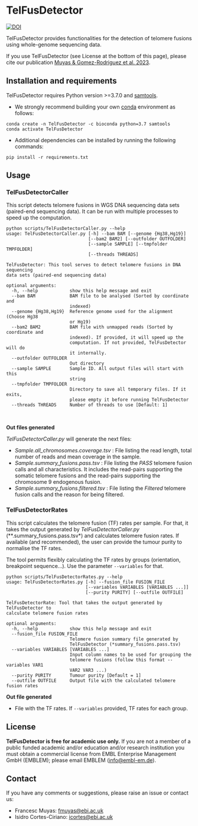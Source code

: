 # TelFusDetector
[![DOI](https://zenodo.org/badge/676864666.svg)](https://zenodo.org/badge/latestdoi/676864666)

TelFusDetector provides functionalities for the detection of telomere fusions using whole-genome sequencing data.

If you use TelFusDetector (see License at the bottom of this page), please cite our publication [Muyas & Gomez-Rodriguez et al. 2023](
https://www.biorxiv.org/content/10.1101/2022.01.25.477771v1).


## Installation and requirements
TelFusDetector requires Python version >=3.7.0 and [samtools](https://github.com/samtools/samtools).

- We strongly recommend building your own [conda](https://docs.conda.io/en/latest/) environment as follows:

```
conda create -n TelFusDetector -c bioconda python=3.7 samtools
conda activate TelFusDetector
```

- Additional dependencies can be installed by running the following commands:
```
pip install -r requirements.txt
```

## Usage

### TelFusDetectorCaller
This script detects telomere fusions in WGS DNA sequencing data sets (paired-end sequencing data). It can be run with multiple processes to speed up the computation. 

```
python scripts/TelFusDetectorCaller.py --help
usage: TelFusDetectorCaller.py [-h] --bam BAM [--genome {Hg38,Hg19}]
                               [--bam2 BAM2] [--outfolder OUTFOLDER]
                               [--sample SAMPLE] [--tmpfolder TMPFOLDER]
                               [--threads THREADS]

TelFusDetector: This tool serves to detect telomere fusions in DNA sequencing
data sets (paired-end sequencing data)

optional arguments:
  -h, --help            show this help message and exit
  --bam BAM             BAM file to be analysed (Sorted by coordinate and
                        indexed)
  --genome {Hg38,Hg19}  Reference genome used for the alignment (Choose Hg38
                        or Hg19)
  --bam2 BAM2           BAM file with unmapped reads (Sorted by coordinate and
                        indexed). If provided, it will speed up the
                        computation. If not provided, TelFusDetector will do
                        it internally.
  --outfolder OUTFOLDER
                        Out directory
  --sample SAMPLE       Sample ID. All output files will start with this
                        string
  --tmpfolder TMPFOLDER
                        Directory to save all temporary files. If it exits,
                        please empty it before running TelFusDetector
  --threads THREADS     Number of threads to use [Default: 1]
```

<br>



**Out files generated**

*TelFusDetectorCaller.py* will generate the next files:
- *Sample.all_chromosomes.coverage.tsv* : File listing the read length, total number of reads and mean coverage in the sample.
- *Sample.summary_fusions.pass.tsv* : File listing the *PASS* telomere fusion calls and all characteristics. It includes the read-pairs supporting the somatic telomere fusions and the read-pairs supporting the chromosome 9 endogenous fusion.
- *Sample.summary_fusions.filtered.tsv* : File listing the *Filtered* telomere fusion calls and the reason for being filtered. 


### TelFusDetectorRates

This script calculates the telomere fusion (TF) rates per sample.  For that, it takes the output generated by *TelFusDetectorCaller.py* (**.summary_fusions.pass.tsv*) and calculates telomere fusion rates. If available (and recommended), the user can provide the tumour purity to normalise the TF rates. 

The tool permits flexibly calculating the TF rates by groups (orientation, breakpoint sequence...). Use the parameter `--variables` for that. 

```
python scripts/TelFusDetectorRates.py --help
usage: TelFusDetectorRates.py [-h] --fusion_file FUSION_FILE
                              [--variables VARIABLES [VARIABLES ...]]
                              [--purity PURITY] [--outfile OUTFILE]

TelFusDetectorRate: Tool that takes the output generated by TelFusDetector to
calculate telomere fusion rates

optional arguments:
  -h, --help            show this help message and exit
  --fusion_file FUSION_FILE
                        Telomere fusion summary file generated by
                        TelFusDetector (*summary_fusions.pass.tsv)
  --variables VARIABLES [VARIABLES ...]
                        Input column names to be used for grouping the
                        telomere fusions (follow this format --variables VAR1
                        VAR2 VAR3 ...)
  --purity PURITY       Tumour purity [Default = 1]
  --outfile OUTFILE     Output file with the calculated telomere fusion rates
```

**Out file generated**

- File with the TF rates. If `--variables` provided, TF rates for each group.

## License
**TelFusDetector is free for academic use only.** If you are not a member of a public funded academic and/or education and/or research institution you must obtain a commercial license from EMBL Enterprise Management GmbH (EMBLEM); please email EMBLEM (info@embl-em.de).

## Contact
If you have any comments or suggestions, please raise an issue or contact us:
- Francesc Muyas: fmuyas@ebi.ac.uk
- Isidro Cortes-Ciriano: icortes@ebi.ac.uk
